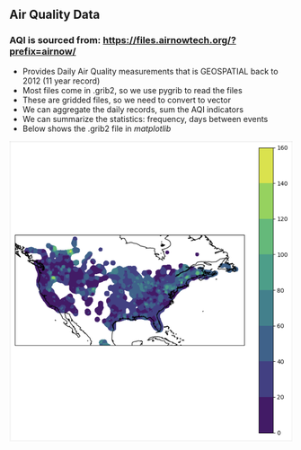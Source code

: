 ## Air Quality Data

### AQI is sourced from: https://files.airnowtech.org/?prefix=airnow/
* Provides Daily Air Quality measurements that is GEOSPATIAL back to 2012 (11 year record)
* Most files come in .grib2, so we use pygrib to read the files
* These are gridded files, so we need to convert to vector
* We can aggregate the daily records, sum the AQI indicators
* We can summarize the statistics: frequency, days between events
* Below shows the .grib2 file in *matplotlib*

![alt text](AQI_grib_file.png)